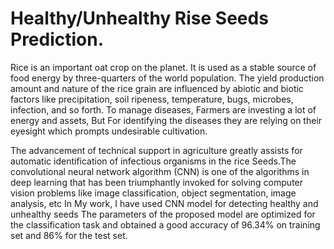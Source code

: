 # Healthy/Unhealthy Rise Seeds Prediction.

Rice is an important oat crop on the planet.
It is used as a stable source of food energy by three-quarters of the world population.
The yield production amount
and nature of the rice grain are influenced by abiotic and biotic 
factors like precipitation, soil ripeness, temperature, bugs, microbes,
infection, and so forth. To manage diseases, Farmers are investing a lot 
of energy and assets, But For identifying the diseases they are
relying on their eyesight which prompts undesirable cultivation.
  
The advancement of technical support in agriculture 
greatly assists for automatic 
identification of infectious organisms in the 
rice Seeds.The convolutional neural network algorithm (CNN)
is one of the algorithms in deep learning that has 
been triumphantly invoked for solving computer vision 
problems like image classification, 
object segmentation, image analysis, etc
In My work, I have used CNN model for detecting healthy and unhealthy 
seeds The parameters of the proposed model are optimized for the classification task 
and obtained a good accuracy of 96.34% on training set and 86% for the test set.
